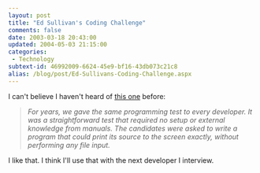 ```yaml
---
layout: post
title: "Ed Sullivan's Coding Challenge"
comments: false
date: 2003-03-18 20:43:00
updated: 2004-05-03 21:15:00
categories:
 - Technology
subtext-id: 46992009-6624-45e9-bf16-43db073c21c8
alias: /blog/post/Ed-Sullivans-Coding-Challenge.aspx
---
```



I can't believe I haven't heard of [this one](http://dotnetweblogs.com/Whaggard/Story/3638.aspx) before:

> _For years, we gave the same programming test to every developer. It was a straightforward test that required no setup or external knowledge from manuals. The candidates were asked to write a program that could print its source to the screen exactly, without performing any file input._

I like that. I think I'll use that with the next developer I interview.
